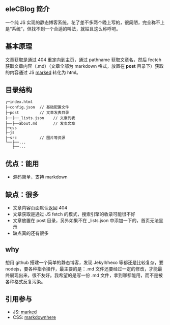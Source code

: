 ## eleCBlog 简介

一个纯 JS 实现的静态博客系统。花了差不多两个晚上写的，很简陋，完全称不上是“系统”，但找不到一个合适的叫法，就姑且这么称呼吧。

## 基本原理

文章获取是通过 404 重定向到主页，通过 pathname 获取文章名，然后 fectch 获取文章内容（.md）（文章全部为 markdown 格式，放置在 **post** 目录下）获取的内容通过 JS [marked](https://github.com/markedjs/marked) 转化为 html。

## 目录结构

```
┌─index.html    
├─config.json  // 基础配置文件
├─post         // 文章发表目录
├──├──_lists.json    // 文章列表
├──├──about.md       // 发表文章
├─css
├─js
├─src          // 图片等资源
└──├──...
   ├──...
```

## 优点：能用

- 源码简单，支持 markdown

## 缺点：很多

- 文章内容页面默认返回 404
- 文章获取是通过 JS fetch 的模式，搜索引擎的收录可能很不好
- 文章放置在 post 目录，另外如果不在 _lists.json 中添加一下的，首页无法显示
- 缺点真的还有很多

## why

想用 github 搭建一个简单的静态博客，发现 Jekyll/hexo 等都还是比较复杂，要 nodejs，要各种指令操作，最主要的是：.md 文件还要经过一定的修改，才能最终展现出来，很不友好。我希望的是写一份 .md 文件，拿到哪都能用，而不是被各种格式反复污染。

## 引用参与

- JS: [marked](https://github.com/markedjs/marked)
- CSS: [markdownhere](https://gist.github.com/xiaolai/aa190255b7dde302d10208ae247fc9f2)